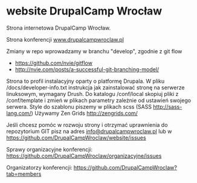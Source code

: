 website DrupalCamp Wrocław
============================

Strona internetowa  DrupalCamp Wrocław.

Strona konferencji www.drupalcampwroclaw.pl

Zmiany w repo wprowadzamy w branchu "develop", zgodnie z git flow
- https://github.com/nvie/gitflow
- http://nvie.com/posts/a-successful-git-branching-model/

Strona to profil instalacyjny oparty o platformę Drupala.
W pliku /docs/developer-info.txt instrukcja jak zainstalować stronę na serwerze linuksowym, wymagany Drush.
Do katalogu /conf/local skopiuj pliki z /conf/template i zmień w plikach parametry zależnie od ustawień swojego serwera.
Style do szablonu piszemy w plikach scss (SASS http://sass-lang.com/)
Używamy Zen Grids http://zengrids.com/

Jeśli chcesz pomóc w rozwoju strony i otrzymać uprawnienia do repozytorium GIT pisz na adres info@drupalcampwroclaw.pl lub w https://github.com/DrupalCampWroclaw/website/issues

Sprawy organizacyjne konferencji: https://github.com/DrupalCampWroclaw/organizacyjne/issues

Organizatorzy konferencji: https://github.com/DrupalCampWroclaw?tab=members
